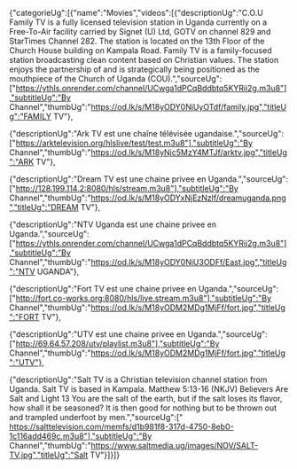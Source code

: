 {"categorieUg":[{"name":"Movies","videos":[{"descriptionUg":"C.O.U Family TV is a fully licensed television station in Uganda currently on a Free-To-Air facility carried by Signet (U) Ltd, GOTV on channel 829 and StarTimes Channel 282. The station is located on the 13th Floor of the Church House building on Kampala Road. Family TV  is a family-focused station broadcasting clean content based on Christian values. The station enjoys the partnership of and is strategically being positioned as the mouthpiece of the Church of Uganda (COU).","sourceUg":["https://ythls.onrender.com/channel/UCwga1dPCqBddbtq5KYRii2g.m3u8"],"subtitleUg":"By Channel","thumbUg":"https://od.lk/s/M18yODY0NjUyOTdf/family.jpg","titleUg":"FAMILY TV"},

{"descriptionUg":"Ark TV est une chaîne télévisée ugandaise.","sourceUg":["https://arktelevision.org/hlslive/test/test.m3u8"],"subtitleUg":"By Channel","thumbUg":"https://od.lk/s/M18yNjc5MzY4MTJf/arktv.jpg","titleUg":"ARK TV"},

{"descriptionUg":"Dream TV est une chaine privee en Uganda.","sourceUg":["http://128.199.114.2:8080/hls/stream.m3u8"],"subtitleUg":"By Channel","thumbUg":"https://od.lk/s/M18yODYxNjEzNzlf/dreamuganda.png","titleUg":"DREAM TV"},

{"descriptionUg":"NTV Uganda est une chaine privee en Uganda.","sourceUg":["https://ythls.onrender.com/channel/UCwga1dPCqBddbtq5KYRii2g.m3u8"],"subtitleUg":"By Channel","thumbUg":"https://od.lk/s/M18yODY0NjU3ODFf/East.jpg","titleUg":"NTV UGANDA"},

{"descriptionUg":"Fort TV est une chaine privee en Uganda.","sourceUg":["http://fort.co-works.org:8080/hls/live.stream.m3u8"],"subtitleUg":"By Channel","thumbUg":"https://od.lk/s/M18yODM2MDg1MjFf/fort.jpg","titleUg":"FORT TV"},

{"descriptionUg":"UTV est une chaine privee en Uganda.","sourceUg":["http://69.64.57.208/utv/playlist.m3u8"],"subtitleUg":"By Channel","thumbUg":"https://od.lk/s/M18yODM2MDg1MjFf/fort.jpg","titleUg":"UTV"},

{"descriptionUg":"Salt TV is a Christian television channel station from Uganda. Salt TV is based in Kampala. Matthew 5:13-16 (NKJV) Believers Are Salt and Light 13 You are the salt of the earth, but if the salt loses its flavor, how shall it be seasoned? It is then good for nothing but to be thrown out and trampled underfoot by men.","sourceUg":["
https://salttelevision.com/memfs/d1b981f8-317d-4750-8eb0-1c116add469c.m3u8"],"subtitleUg":"By Channel","thumbUg":"https://www.saltmedia.ug/images/NOV/SALT-TV.jpg","titleUg":"Salt TV"}]}]}
